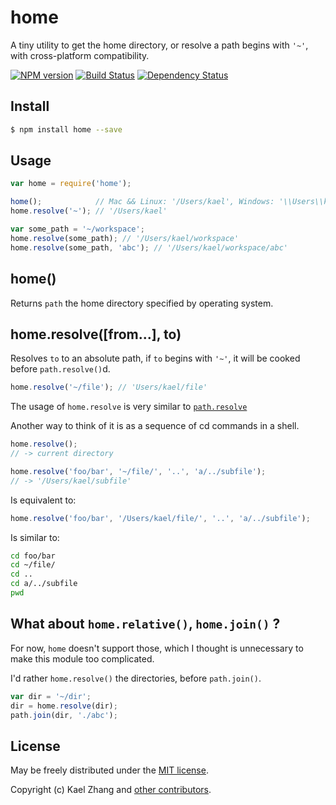 # home

A tiny utility to get the home directory, or resolve a path begins with `'~'`, with cross-platform compatibility.

[![NPM version](https://badge.fury.io/js/home.svg)](http://badge.fury.io/js/home)
[![Build Status](https://travis-ci.org/kaelzhang/node-home.svg?branch=master)](https://travis-ci.org/kaelzhang/node-home)
[![Dependency Status](https://gemnasium.com/kaelzhang/node-home.svg)](https://gemnasium.com/kaelzhang/node-home)

## Install

```sh
$ npm install home --save
```

## Usage

```js
var home = require('home');

home();            // Mac && Linux: '/Users/kael', Windows: '\\Users\\kael'
home.resolve('~'); // '/Users/kael'

var some_path = '~/workspace';
home.resolve(some_path); // '/Users/kael/workspace'
home.resolve(some_path, 'abc'); // '/Users/kael/workspace/abc'
```

## home()

Returns `path` the home directory specified by operating system.

## home.resolve([from...], to)

Resolves `to` to an absolute path, if `to` begins with `'~'`, it will be cooked before `path.resolve()`d.

```js
home.resolve('~/file'); // 'Users/kael/file'
```

The usage of `home.resolve` is very similar to [`path.resolve`](http://nodejs.org/api/path.html#path_path_resolve_from_to)

Another way to think of it is as a sequence of cd commands in a shell.

```js
home.resolve();
// -> current directory

home.resolve('foo/bar', '~/file/', '..', 'a/../subfile');
// -> '/Users/kael/subfile'
```

Is equivalent to:

```js
home.resolve('foo/bar', '/Users/kael/file/', '..', 'a/../subfile');
```

Is similar to:

```sh
cd foo/bar
cd ~/file/
cd ..
cd a/../subfile
pwd
```

## What about `home.relative()`, `home.join()` ?

For now, `home` doesn't support those, which I thought is unnecessary to make this module too complicated. 

I'd rather `home.resolve()` the directories, before `path.join()`.

```js
var dir = '~/dir';
dir = home.resolve(dir);
path.join(dir, './abc');
```

## License

May be freely distributed under the [MIT license](https://raw.githubusercontent.com/kaelzhang/node-home/master/LICENSE-MIT).

Copyright (c) Kael Zhang and [other contributors](https://github.com/kaelzhang/node-home/graphs/contributors).
